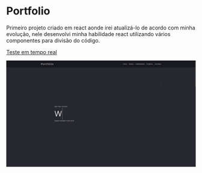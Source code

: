 # Portfolio

Primeiro projeto criado em react aonde irei atualizá-lo de acordo com minha evolução, nele desenvolvi minha habilidade react utilizando vários componentes para divisão do código.

[Teste em tempo real](https://portfolio-six-chi-83.vercel.app/)

![imagem](src/img/home.gif)
